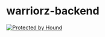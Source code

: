 # warriorz-backend
[![Protected by Hound](https://img.shields.io/badge/Protected_by-Hound-a873d1.svg)](https://houndci.com)